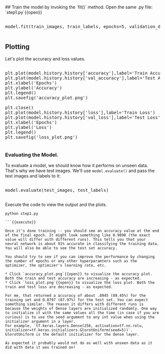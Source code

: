 <br>
## Train the model by invoking the `fit()` method.
Open the same .py file: `step1.py`{{open}}

<pre class="file" data-filename="step1.py" data-target="append">

model.fit(train_images, train_labels, epochs=5, validation_data=(test_images,test_labels))

</pre>

## Plotting
Let's plot the accuracy and loss values.

<pre class="file" data-filename="step1.py" data-target="append">

plt.plot(model.history.history['accuracy'],label='Train Accuracy')
plt.plot(model.history.history['val_accuracy'],label='Test Accuracy')
plt.xlabel('Epochs')
plt.ylabel('Accuracy')
plt.legend()
plt.savefig('accuracy_plot.png')

plt.close()
plt.plot(model.history.history['loss'],label='Train Loss')
plt.plot(model.history.history['val_loss'],label='Test Loss')
plt.xlabel('Epochs')
plt.ylabel('Loss')
plt.legend()
plt.savefig('loss_plot.png')

</pre>

### Evaluating the Model.
To evaluate a model, we should know how it performs on unseen data. That's why we have test images. We'll use `model.evaluate()` and pass the test images and labels to it:

<pre class="file" data-filename="step1.py" data-target="append">

model.evaluate(test_images, test_labels)

</pre>

Execute the code to view the output and the plots.

```
python step1.py

```{{execute}}

Once it's done training -- you should see an accuracy value at the end of the final epoch. It might look something like 0.9098 (the exact value will differ with different runs). This tells you that your neural network is about 91% accurate in classifying the training data. You will also be able to see the test set accuracy.

You should try to see if you can improve the performance by changing the number of epochs or any other hyperparamters such as the optimizer, the optimizer's learning rate, etc.

* Click `accuracy_plot.png`{{open}} to visualize the accuracy plot. Both the train and test accuracy are increasing - as expected.  
* Click `loss_plot.png`{{open}} to visualize the loss plot. Both the train and test loss are decreasing - as expected.

For me, that returned a accuracy of about .8945 (89.45%) for the training set and 0.8797 (87.97%) for the test set. You can expect something similar. The reason it differs with different runs is because the weights of Dense layers are initialized randomly. One way to initialize it with the same values all the time (in case if you are curious) is to use the seed argument to any int value when using the initializer argument in a layer.   
For example, `tf.keras.layers.Dense(256, activation=tf.nn.relu, initializer=tf.keras.initializers.GlorotUniform(seed=5))`. GlorotUniform is the default initializer for the dense layer.

As expected it probably would not do as well with unseen data as it did with data it was trained on!